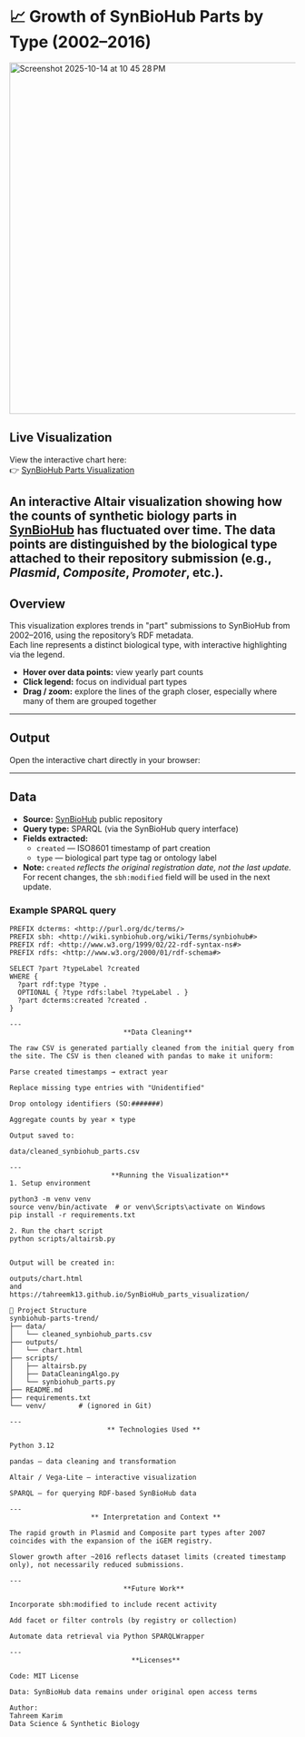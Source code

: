 # 📈 Growth of SynBioHub Parts by Type (2002–2016)

<img width="1118" height="619" alt="Screenshot 2025-10-14 at 10 45 28 PM" src="https://github.com/user-attachments/assets/8ff25cb3-b0e7-40de-bad3-211f98468aad" />




## Live Visualization
View the interactive chart here:  
👉 [SynBioHub Parts Visualization](https://tahreemk13.github.io/SynBioHub_parts_visualization/)


An interactive **Altair** visualization showing how the counts of synthetic biology parts in [SynBioHub](https://synbiohub.org/) has fluctuated over time. The data points are distinguished by the biological type attached to their repository submission (e.g., *Plasmid*, *Composite*, *Promoter*, etc.).
---

## Overview

This visualization explores trends in "part" submissions to SynBioHub from 2002–2016, using the repository’s RDF metadata.  
Each line represents a distinct biological type, with interactive highlighting via the legend.

- **Hover over data points:** view yearly part counts  
- **Click legend:** focus on individual part types  
- **Drag / zoom:** explore the lines of the graph closer, especially where many of them are grouped together

---

## Output

Open the interactive chart directly in your browser:

---

## Data

- **Source:** [SynBioHub](https://synbiohub.org/) public repository
- **Query type:** SPARQL (via the SynBioHub query interface)
- **Fields extracted:**
  - `created` — ISO8601 timestamp of part creation
  - `type` — biological part type tag or ontology label
- **Note:** `created` *reflects the original registration date, not the last update.*  
  For recent changes, the `sbh:modified` field will be used in the next update.

### Example SPARQL query
```sparql
PREFIX dcterms: <http://purl.org/dc/terms/>
PREFIX sbh: <http://wiki.synbiohub.org/wiki/Terms/synbiohub#>
PREFIX rdf: <http://www.w3.org/1999/02/22-rdf-syntax-ns#>
PREFIX rdfs: <http://www.w3.org/2000/01/rdf-schema#>

SELECT ?part ?typeLabel ?created
WHERE {
  ?part rdf:type ?type .
  OPTIONAL { ?type rdfs:label ?typeLabel . }
  ?part dcterms:created ?created .
}

---          
                            **Data Cleaning**

The raw CSV is generated partially cleaned from the initial query from the site. The CSV is then cleaned with pandas to make it uniform:

Parse created timestamps → extract year

Replace missing type entries with "Unidentified"

Drop ontology identifiers (SO:#######)

Aggregate counts by year × type

Output saved to:

data/cleaned_synbiohub_parts.csv

---
                         **Running the Visualization**
1. Setup environment

python3 -m venv venv
source venv/bin/activate  # or venv\Scripts\activate on Windows
pip install -r requirements.txt

2. Run the chart script
python scripts/altairsb.py


Output will be created in:

outputs/chart.html
and 
https://tahreemk13.github.io/SynBioHub_parts_visualization/

📂 Project Structure
synbiohub-parts-trend/
├── data/
│   └── cleaned_synbiohub_parts.csv
├── outputs/
│   └── chart.html
├── scripts/
│   ├── altairsb.py
│   ├── DataCleaningAlgo.py
│   └── synbiohub_parts.py
├── README.md
├── requirements.txt
└── venv/        # (ignored in Git)

---  
                        ** Technologies Used **

Python 3.12

pandas — data cleaning and transformation

Altair / Vega-Lite — interactive visualization

SPARQL — for querying RDF-based SynBioHub data

---
                    ** Interpretation and Context **

The rapid growth in Plasmid and Composite part types after 2007 coincides with the expansion of the iGEM registry.

Slower growth after ~2016 reflects dataset limits (created timestamp only), not necessarily reduced submissions.

---
                            **Future Work**

Incorporate sbh:modified to include recent activity

Add facet or filter controls (by registry or collection)

Automate data retrieval via Python SPARQLWrapper

---
                              **Licenses**

Code: MIT License

Data: SynBioHub data remains under original open access terms

Author:
Tahreem Karim
Data Science & Synthetic Biology
